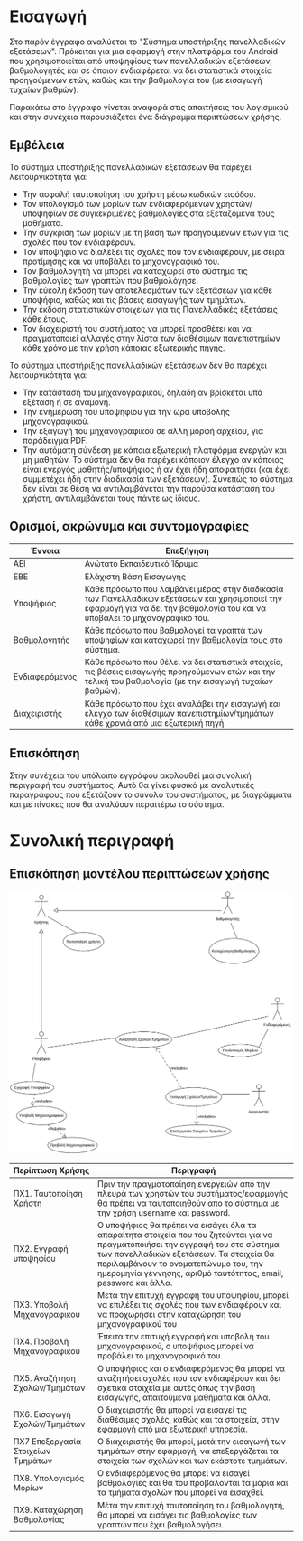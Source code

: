# Εισαγωγή

Στο παρόν έγγραφο αναλύεται το "Σύστημα υποστήριξης πανελλαδικών εξετάσεων". Πρόκειται για μια εφαρμογή στην πλατφόρμα του Android που χρησιμοποιείται από υποψηφίους των πανελλαδικών εξετάσεων, βαθμολογητές και σε όποιον ενδιαφέρεται να δει στατιστικά στοιχεία προηγούμενων ετών, καθώς και την βαθμολογία του (με εισαγωγή τυχαίων βαθμών).

Παρακάτω στο έγγραφο γίνεται αναφορά στις απαιτήσεις του λογισμικού και στην συνέχεια παρουσιάζεται ένα διάγραμμα περιπτώσεων χρήσης.

## Εμβέλεια

Το σύστημα υποστήριξης πανελλαδικών εξετάσεων θα παρέχει λειτουργικότητα για: 

* Την ασφαλή ταυτοποίηση του χρήστη μέσω κωδικών εισόδου.
* Τον υπολογισμό των μορίων των ενδιαφερόμενων χρηστών/υποψηφίων σε συγκεκριμένες βαθμολογίες στα εξεταζόμενα τους μαθήματα.
* Την σύγκριση των μορίων με τη βάση των προηγούμενων ετών για τις σχολές που τον ενδιαφέρουν.
* Τον υποψήφιο να διαλέξει τις σχολές που τον ενδιαφέρουν, με σειρά προτίμησης και να υποβάλει το μηχανογραφικό του.
* Τον βαθμολογητή να μπορεί να καταχωρεί στο σύστημα τις βαθμολογίες των γραπτών που βαθμολόγησε.
* Την εύκολη έκδοση των αποτελεσμάτων των εξετάσεων για κάθε υποψήφιο, καθώς και τις βάσεις εισαγωγής των τμημάτων.
* Την έκδοση στατιστικών στοιχείων για τις Πανελλαδικές εξετάσεις κάθε έτους.
* Τον διαχειριστή του συστήματος να μπορεί προσθέτει και να πραγματοποιεί αλλαγές στην λίστα των διαθέσιμων πανεπιστημίων κάθε χρόνο με την χρήση κάποιας εξωτερικής πηγής.

Το σύστημα υποστήριξης πανελλαδικών εξετάσεων δεν θα παρέχει λειτουργικότητα για:

* Την κατάσταση του μηχανογραφικού, δηλαδή αν βρίσκεται υπό εξέταση ή σε αναμονή.
* Την ενημέρωση του υποψηφίου για την ώρα υποβολής μηχανογραφικού.
* Την εξαγωγή του μηχανογραφικού σε άλλη μορφή αρχείου, για παράδειγμα PDF.
* Την αυτόματη σύνδεση με κάποια εξωτερική πλατφόρμα ενεργών και μη μαθητών. Το σύστημα δεν θα παρέχει κάποιον έλεγχο αν κάποιος είναι ενεργός μαθητής/υποψήφιος ή αν έχει ήδη αποφοιτήσει (και έχει συμμετέχει ήδη στην διαδικασία των εξετάσεων). Συνεπώς το σύστημα δεν είναι σε θέση να αντιλαμβάνεται την παρούσα κατάσταση του χρήστη, αντιλαμβάνεται τους πάντε ως ίδιους.


## Ορισμοί, ακρώνυμα και συντομογραφίες

| Έννοια | Επεξήγηση |
| ------ | -------- |
| ΑΕΙ    | Ανώτατο Εκπαιδευτικό Ίδρυμα
| ΕΒΕ    | Ελάχιστη Βάση Εισαγωγής
| Υποψήφιος| Κάθε πρόσωπο που λαμβάνει μέρος στην διαδικασία των Πανελλαδικών εξετάσεων και χρησιμοποιεί την εφαρμογή για να δει την βαθμολογία του και να υποβάλει το μηχανογραφικό του.
| Βαθμολογητής| Κάθε πρόσωπο που βαθμολογεί τα γραπτά των υποψηφίων και καταχωρεί την βαθμολογία τους στο σύστημα.
| Ενδιαφερόμενος | Κάθε πρόσωπο που θέλει να δει στατιστικά στοιχεία, τις βάσεις εισαγωγής προηγούμενων ετών και την τελική του βαθμολογία (με την εισαγωγή τυχαίων βαθμών).
|Διαχειριστής | Κάθε πρόσωπο που έχει αναλάβει την εισαγωγή και έλεγχο των διαθέσιμων πανεπιστημίων/τμημάτων κάθε χρονιά από μια εξωτερική πηγή.

## Επισκόπηση
Στην συνέχεια του υπόλοιπο εγγράφου ακολουθεί μια συνολική περιγραφή του συστήματος. Αυτό θα γίνει φυσικά με αναλυτικές παραγράφους που εξετάζουν το σύνολο του συστήματος, με διαγράμματα και με πίνακες που θα αναλύουν περαιτέρω το σύστημα.

# Συνολική περιγραφή

## Επισκόπηση μοντέλου περιπτώσεων χρήσης

![Διάγραμμα περιπτώσεων χρήσης](uml/requirements/use-case-diagram1.png)


| Περίπτωση Χρήσης | Περιγραφή |
| --------------   | --------- |
| ΠΧ1. Ταυτοποίηση Χρήστη | Πριν την πραγματοποίηση ενεργειών από την πλευρά των χρηστών του συστήματος/εφαρμογής θα πρέπει να ταυτοποιηθούν απο το σύστημα με την χρήση username και password. |
| ΠΧ2. Εγγραφή υποψηφίου | Ο υποψήφιος θα πρέπει να εισάγει όλα τα απαραίτητα στοιχεία που του ζητούνται για να πραγματοποιήσει την εγγραφή του στο σύστημα των πανελλαδικών εξετάσεων. Τα στοιχεία θα περιλαμβάνουν το ονοματεπώνυμο του, την ημερομηνία γέννησης, αριθμό ταυτότητας, email, password και άλλα. |
| ΠΧ3. Υποβολή Μηχανογραφικού | Μετά την επιτυχή εγγραφή του υποψηφίου, μπορεί να επιλέξει τις σχολές που των ενδιαφέρουν και να προχωρήσει στην καταχώρηση του μηχανογραφικού του|
| ΠΧ4. Προβολή Μηχανογραφικού | Έπειτα την επιτυχή εγγραφή και υποβολή του μηχανογραφικού, ο υποψήφιος μπορεί να προβάλει το μηχανογραφικό του.|
| ΠΧ5. Αναζήτηση Σχολών/Τμημάτων | Ο υποψήφιος και ο ενδιαφερόμενος θα μπορεί να αναζητήσει σχολές που τον ενδιαφέρουν και δει σχετικά στοιχεία με αυτές όπως την βάση εισαγωγής, απαιτούμενα μαθήματα και άλλα. |
| ΠΧ6. Εισαγωγή Σχολών/Τμημάτων | Ο διαχειριστής θα μπορεί να εισαγεί τις διαθέσιμες σχολές, καθώς και τα στοιχεία, στην εφαρμογή από μια εξωτερική υπηρεσία. |
| ΠΧ7 Επεξεργασία Στοιχείων Τμημάτων | Ο διαχειριστής θα μπορεί, μετά την εισαγωγή των τμημάτων στην εφαρμογή, να επεξεργάζεται τα στοιχεία των σχολών και των εκάστοτε τμημάτων.|
| ΠΧ8. Υπολογισμός Μορίων | Ο ενδιαφερόμενος θα μπορεί να εισαγεί βαθμολογίες και θα του προβάλονται τα μόρια και τα τμήματα σχολών που μπορεί να εισαχθεί. |
| ΠΧ9. Καταχώρηση Βαθμολογίας | Μέτα την επιτυχή ταυτοποίηση του βαθμολογητή, θα μπορεί να εισάγει τις βαθμολογίες των γραπτών που έχει βαθμολογήσει.|
